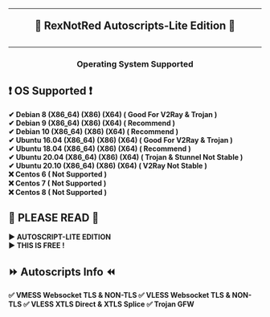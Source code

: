 <!DOCTYPE html>
<h2 align="center">
<hr>
🔱 RexNotRed Autoscripts-Lite Edition 🔱
<h2><hr>
<!---- © Copyright 2021 By RexNotRed ------>
<h3 align="center">
Operating System Supported
</h3>

## ❗ OS Supported ❗
<b>
✔ Debian 8 (X86_64) (X86) (X64) ( Good For V2Ray & Trojan )<br>
✔ Debian 9 (X86_64) (X86) (X64) ( Recommend )<br>
✔ Debian 10 (X86_64) (X86) (X64) ( Recommend )<br>
✔ Ubuntu 16.04 (X86_64) (X86) (X64) ( Good For V2Ray & Trojan )<br>
✔ Ubuntu 18.04 (X86_64) (X86) (X64) ( Recommend )<br>
✔ Ubuntu 20.04 (X86_64) (X86) (X64) ( Trojan & Stunnel Not Stable )<br>
✔ Ubuntu 20.10 (X86_64) (X86) (X64) ( V2Ray Not Stable )<br>
❌ Centos 6 ( Not Supported )<br>
❌ Centos 7 ( Not Supported )<br>
❌ Centos 8 ( Not Supported ) <br>
</b>

## 🚫 PLEASE READ 🚫
<b>
▶ AUTOSCRIPT-LITE EDITION <br>
▶ THIS IS FREE ! <br>
</b>

## ⏩ Autoscripts Info ⏪
<b>
✅ VMESS Websocket TLS & NON-TLS
✅ VLESS Websocket TLS & NON-TLS
✅ VLESS XTLS Direct & XTLS Splice
✅ Trojan GFW
</b>
